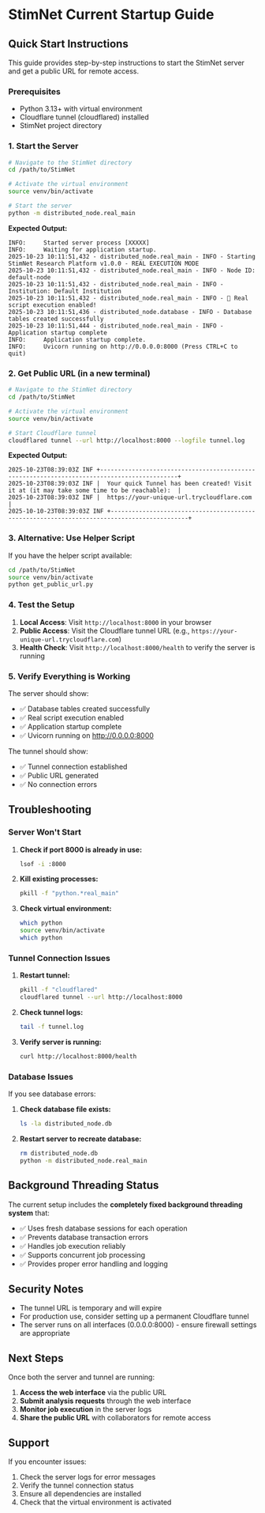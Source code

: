 # StimNet Current Startup Guide

## Quick Start Instructions

This guide provides step-by-step instructions to start the StimNet server and get a public URL for remote access.

### Prerequisites

- Python 3.13+ with virtual environment
- Cloudflare tunnel (cloudflared) installed
- StimNet project directory

### 1. Start the Server

```bash
# Navigate to the StimNet directory
cd /path/to/StimNet

# Activate the virtual environment
source venv/bin/activate

# Start the server
python -m distributed_node.real_main
```

**Expected Output:**
```
INFO:     Started server process [XXXXX]
INFO:     Waiting for application startup.
2025-10-23 10:11:51,432 - distributed_node.real_main - INFO - Starting StimNet Research Platform v1.0.0 - REAL EXECUTION MODE
2025-10-23 10:11:51,432 - distributed_node.real_main - INFO - Node ID: default-node
2025-10-23 10:11:51,432 - distributed_node.real_main - INFO - Institution: Default Institution
2025-10-23 10:11:51,432 - distributed_node.real_main - INFO - 🚀 Real script execution enabled!
2025-10-23 10:11:51,436 - distributed_node.database - INFO - Database tables created successfully
2025-10-23 10:11:51,444 - distributed_node.real_main - INFO - Application startup complete
INFO:     Application startup complete.
INFO:     Uvicorn running on http://0.0.0.0:8000 (Press CTRL+C to quit)
```

### 2. Get Public URL (in a new terminal)

```bash
# Navigate to the StimNet directory
cd /path/to/StimNet

# Activate the virtual environment
source venv/bin/activate

# Start Cloudflare tunnel
cloudflared tunnel --url http://localhost:8000 --logfile tunnel.log
```

**Expected Output:**
```
2025-10-23T08:39:03Z INF +--------------------------------------------------------------------------------------------+
2025-10-23T08:39:03Z INF |  Your quick Tunnel has been created! Visit it at (it may take some time to be reachable):  |
2025-10-23T08:39:03Z INF |  https://your-unique-url.trycloudflare.com                            |
2025-10-10-23T08:39:03Z INF +--------------------------------------------------------------------------------------------+
```

### 3. Alternative: Use Helper Script

If you have the helper script available:

```bash
cd /path/to/StimNet
source venv/bin/activate
python get_public_url.py
```

### 4. Test the Setup

1. **Local Access**: Visit `http://localhost:8000` in your browser
2. **Public Access**: Visit the Cloudflare tunnel URL (e.g., `https://your-unique-url.trycloudflare.com`)
3. **Health Check**: Visit `http://localhost:8000/health` to verify the server is running

### 5. Verify Everything is Working

The server should show:
- ✅ Database tables created successfully
- ✅ Real script execution enabled
- ✅ Application startup complete
- ✅ Uvicorn running on http://0.0.0.0:8000

The tunnel should show:
- ✅ Tunnel connection established
- ✅ Public URL generated
- ✅ No connection errors

## Troubleshooting

### Server Won't Start

1. **Check if port 8000 is already in use:**
   ```bash
   lsof -i :8000
   ```

2. **Kill existing processes:**
   ```bash
   pkill -f "python.*real_main"
   ```

3. **Check virtual environment:**
   ```bash
   which python
   source venv/bin/activate
   which python
   ```

### Tunnel Connection Issues

1. **Restart tunnel:**
   ```bash
   pkill -f "cloudflared"
   cloudflared tunnel --url http://localhost:8000
   ```

2. **Check tunnel logs:**
   ```bash
   tail -f tunnel.log
   ```

3. **Verify server is running:**
   ```bash
   curl http://localhost:8000/health
   ```

### Database Issues

If you see database errors:
1. **Check database file exists:**
   ```bash
   ls -la distributed_node.db
   ```

2. **Restart server to recreate database:**
   ```bash
   rm distributed_node.db
   python -m distributed_node.real_main
   ```

## Background Threading Status

The current setup includes the **completely fixed background threading system** that:

- ✅ Uses fresh database sessions for each operation
- ✅ Prevents database transaction errors
- ✅ Handles job execution reliably
- ✅ Supports concurrent job processing
- ✅ Provides proper error handling and logging

## Security Notes

- The tunnel URL is temporary and will expire
- For production use, consider setting up a permanent Cloudflare tunnel
- The server runs on all interfaces (0.0.0.0:8000) - ensure firewall settings are appropriate

## Next Steps

Once both the server and tunnel are running:

1. **Access the web interface** via the public URL
2. **Submit analysis requests** through the web interface
3. **Monitor job execution** in the server logs
4. **Share the public URL** with collaborators for remote access

## Support

If you encounter issues:
1. Check the server logs for error messages
2. Verify the tunnel connection status
3. Ensure all dependencies are installed
4. Check that the virtual environment is activated
